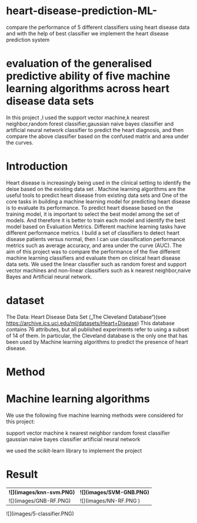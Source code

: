 # heart-disease-prediction-ML-
compare the performance of 5 different classifiers using heart disease data and with the help of best classifier we implement the heart disease prediction system

# evaluation of the generalised predictive ability of five machine learning algorithms across heart disease  data sets 

 In this project ,I used the support vector machine,k nearest neighbor,random forest classifier,gaussian naive bayes classifier and artificial  neural network classifier to predict the heart diagnosis, and then compare the above classifier based on the confused matrix and area under the curves.

# Introduction

Heart disease is increasingly being used in the clinical setting to identify the deise based on the existing data set  . Machine learning algorithms are  the useful tools to predict heart disease from existing data sets and One of the core tasks in building a machine learning model for predicting heart disease  is to evaluate its performance.
To predict heart disease based on the training model, it is important to select the best model among the set of models. And therefore it is better to train each model and identify the best model based on Evaluation Metrics. Different machine learning tasks have different performance metrics. I build a set of classifiers to detect heart disease patients versus normal, then I can use classification performance metrics such as average accuracy, and area under the curve (AUC).
The aim of this project was to compare the performance of the five different machine learning classifiers and evaluate them on clinical heart disease data sets. We used the linear classifier such as random forest and support vector machines and non-linear classifiers such as k nearest neighbor,naive Bayes and Artificial neural network.

# dataset 

The Data: Heart Disease Data Set („The Cleveland Database“)(see https://archive.ics.uci.edu/ml/datasets/Heart+Disease)
This database contains 76 attributes, but all published experiments refer to using a subset of 14 of them. In particular, the Cleveland database is the only one that has been used by Machine learning algorithms to predict the presence of heart disease.

# Method 

# Machine learning algorithms

We use the following five machine learning methods were considered for this project:

support vector machine
k nearest neighbor
random forest classifier
gaussian naive bayes classifier 
artificial  neural network 

we used the scikit-learn library to implement the project


# Result

 <table style="width:100%">
  <tr>
    <th>![](images/knn-svm.PNG)</th>
    <th>![](images/SVM-GNB.PNG)</th>
  </tr>
  <tr>
    <td>![](images/GNB-RF.PNG)</td>
    <td>![](images/NN-RF.PNG )</td>
  </tr>
 
</table> 
![](images/5-classifier.PNG)

